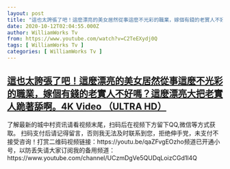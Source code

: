 ```yaml
---
layout: post
title: "這也太誇張了吧！這麼漂亮的美女居然從事這麼不光彩的職業，嫁個有錢的老實人不好嗎？這麼漂亮大把老實人跪著舔啊。4K Video （ULTRA HD）"
date: 2020-10-12T02:04:55.000Z
author: WilliamWorks Tv
from: https://www.youtube.com/watch?v=C2TeEXydj0Q
tags: [ WilliamWorks Tv ]
categories: [ WilliamWorks Tv ]
---
```

<!--1602468295000-->
[這也太誇張了吧！這麼漂亮的美女居然從事這麼不光彩的職業，嫁個有錢的老實人不好嗎？這麼漂亮大把老實人跪著舔啊。4K Video （ULTRA HD）](https://www.youtube.com/watch?v=C2TeEXydj0Q)
------

<div>
了解最新的城中村资讯请看视频末尾，扫码后在视频下方留下QQ,微信等方式获取。 扫码支付后请记得留言，否则我无法及时联系到您，拒绝伸手党，未支付不接受咨询！打赏二维码视频链接：https://youtu.be/qaZFvgEOzho频道已开通小号，以防丢失请大家订阅我的备用频道：https://www.youtube.com/channel/UCzmDgVe5QUDqLoizCGd1l4Q
</div>
